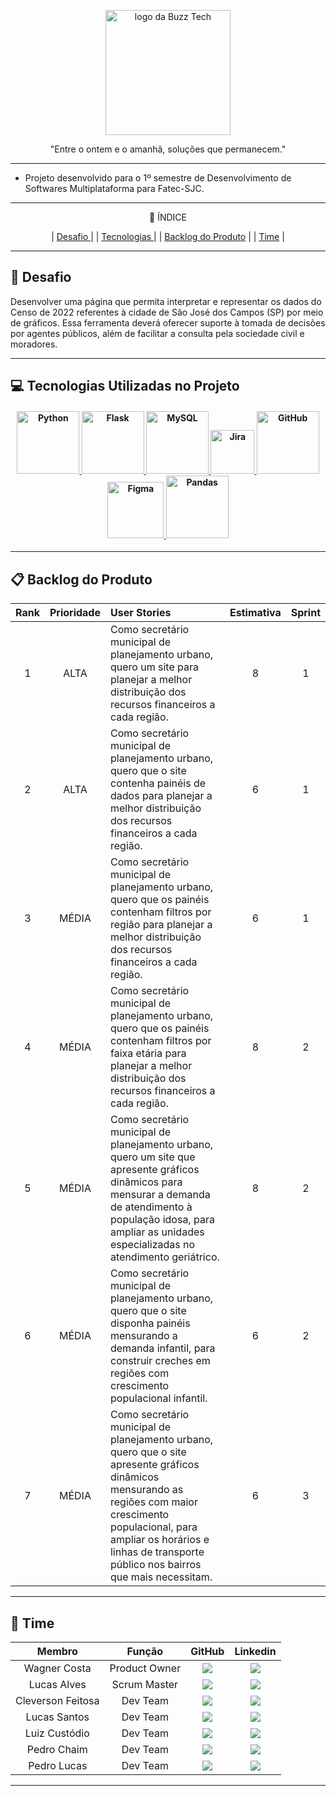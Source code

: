 
<p align="center">
      <img src="https://github.com/user-attachments/assets/6a2c0103-81cb-4431-81b9-643b9f40add8" alt="logo da Buzz Tech" width="200">
      <p align="center">"Entre o ontem e o amanhã, soluções que permanecem."</p>

---

- Projeto desenvolvido para o 1º semestre de Desenvolvimento de Softwares Multiplataforma para Fatec-SJC.

---
<p align="center"> 📑 ÍNDICE </p>
<p align="center">   
  | <a href="#desafio"> Desafio <a/> |
  | <a href="#tecnologias"> Tecnologias <a/> |
  | <a href="#backlog"> Backlog do Produto</a> |
  | <a href="#time"> Time</a> |
  
</p>

---

## 🏅 Desafio <a id="desafio"></a>

Desenvolver uma página que permita interpretar e representar os dados do Censo de 2022 referentes à cidade de São José dos Campos (SP) por meio de gráficos. Essa ferramenta deverá oferecer suporte à tomada de decisões por agentes públicos, além de facilitar a consulta pela sociedade civil e moradores. 

---

## 💻 Tecnologias Utilizadas no Projeto <a id="tecnologias"></a>

<h4 align="center">
<a href="https://www.python.org" target="_blank" rel="">
  <img src="https://img.shields.io/badge/Python-3776AB?style=flat&logo=python&logoColor=white" alt="Python" width="100px">
</a>
<a href="https://flask.palletsprojects.com" target="_blank" rel="">
  <img src="https://img.shields.io/badge/Flask-000000?style=flat&logo=flask&logoColor=white" alt="Flask" width="100px">
</a>
<a href="https://www.mysql.com" target="_blank" rel="">
  <img src="https://img.shields.io/badge/MySQL-4479A1?style=flat&logo=mysql&logoColor=white" alt="MySQL" width="100px">
</a>
<a href="https://www.atlassian.com/software/jira" target="_blank" rel="">
  <img src="https://img.shields.io/badge/Jira-0052CC?style=flat&logo=jira&logoColor=white" alt="Jira" width="70px">
</a>
<a href="https://github.com" target="_blank" rel="">
  <img src="https://img.shields.io/badge/GitHub-181717?style=flat&logo=github&logoColor=white" alt="GitHub" width="100px">
</a>
<a href="https://www.figma.com" target="_blank" rel="">
  <img src="https://img.shields.io/badge/Figma-F24E1E?style=flat&logo=figma&logoColor=white" alt="Figma" width="90px">
</a>
<a href="https://pandas.pydata.org" target="_blank" rel="">
  <img src="https://img.shields.io/badge/Pandas-150458?style=flat&logo=pandas&logoColor=white" alt="Pandas" width="100px">
</a>
</h4>

---

## 📋 Backlog do Produto <a id="backlog"></a>

| Rank | Prioridade | User Stories                                                                                                                                                                             | Estimativa | Sprint |
|:----:|:-----------:|:-------------------------------------------------------------------------------------------------------------------------------------------------------------------------------------|:----------:|:------:|
| 1    |ALTA        | Como secretário municipal de planejamento urbano, quero um site para planejar a melhor distribuição dos recursos financeiros a cada região.                                            | 8          | 1      |
| 2    |ALTA        | Como secretário municipal de planejamento urbano, quero que o site contenha painéis de dados para planejar a melhor distribuição dos recursos financeiros a cada região.               | 6          | 1      |
| 3    |MÉDIA       | Como secretário municipal de planejamento urbano, quero que os painéis contenham filtros por região para planejar a melhor distribuição dos recursos financeiros a cada região.        | 6          | 1      |
| 4    |MÉDIA       | Como secretário municipal de planejamento urbano, quero que os painéis contenham filtros por faixa etária para planejar a melhor distribuição dos recursos financeiros a cada região.  | 8          | 2      |
| 5    |MÉDIA       | Como secretário municipal de planejamento urbano,  quero um site que apresente gráficos dinâmicos para mensurar a demanda de atendimento à população idosa, para ampliar as unidades especializadas no atendimento geriátrico. | 8          | 2      |
| 6    |MÉDIA       | Como secretário municipal de planejamento urbano, quero que o site disponha painéis mensurando a demanda infantil, para construir creches em regiões com crescimento populacional infantil. | 6          | 2      |
| 7    |MÉDIA       | Como secretário municipal de planejamento urbano, quero que o site apresente gráficos dinâmicos mensurando as regiões com maior crescimento populacional, para ampliar os horários e linhas de transporte público nos bairros que mais necessitam. | 6          | 3      |
---

## 👷 Time <a id="time"></a>

| Membro | Função | GitHub | Linkedin |
|:------:|:------:|:------:|:--------:|
|Wagner Costa | Product Owner | <a href="https://github.com/Costa-Wagner"><img src="https://img.shields.io/badge/GitHub-100000?style=for-the-badge&logo=github&logoColor=white"></a> | <a href="https://www.linkedin.com/in/wagner-costa-391b0726/"><img src="https://img.shields.io/badge/LinkedIn-0077B5?style=for-the-badge&logo=linkedin&logoColor=white"> |
|Lucas Alves | Scrum Master | <a href="https://github.com/LuccasLukaDev"><img src="https://img.shields.io/badge/GitHub-100000?style=for-the-badge&logo=github&logoColor=white"></a> | <a href="https://www.linkedin.com/in/lucas-da-silva-alves-18852b2b3"><img src="https://img.shields.io/badge/LinkedIn-0077B5?style=for-the-badge&logo=linkedin&logoColor=white"> |
|Cleverson Feitosa | Dev Team | <a href="https://github.com/"><img src="https://img.shields.io/badge/GitHub-100000?style=for-the-badge&logo=github&logoColor=white"></a> | <a href="https://www.linkedin.com/in/"><img src="https://img.shields.io/badge/LinkedIn-0077B5?style=for-the-badge&logo=linkedin&logoColor=white"> |
|Lucas Santos | Dev Team | <a href="https://github.com/tirolasca"><img src="https://img.shields.io/badge/GitHub-100000?style=for-the-badge&logo=github&logoColor=white"></a> | <a href="https://www.linkedin.com/in/"><img src="https://img.shields.io/badge/LinkedIn-0077B5?style=for-the-badge&logo=linkedin&logoColor=white"> |
|Luiz Custódio | Dev Team | <a href="https://github.com/lpc-dev-git"><img src="https://img.shields.io/badge/GitHub-100000?style=for-the-badge&logo=github&logoColor=white"></a> | <a href="https://www.linkedin.com/in/"><img src="https://img.shields.io/badge/LinkedIn-0077B5?style=for-the-badge&logo=linkedin&logoColor=white"> |
|Pedro Chaim | Dev Team | <a href="https://github.com/Spockchaim"><img src="https://img.shields.io/badge/GitHub-100000?style=for-the-badge&logo=github&logoColor=white"></a> | <a href="https://www.linkedin.com/in/pedrochaim"><img src="https://img.shields.io/badge/LinkedIn-0077B5?style=for-the-badge&logo=linkedin&logoColor=white"> |
|Pedro Lucas | Dev Team | <a href="https://github.com/pedrodevroot"><img src="https://img.shields.io/badge/GitHub-100000?style=for-the-badge&logo=github&logoColor=white"></a> | <a href="https://www.linkedin.com/in/pedro-lucas-76870237b/"><img src="https://img.shields.io/badge/LinkedIn-0077B5?style=for-the-badge&logo=linkedin&logoColor=white"> |

---
